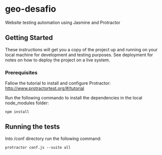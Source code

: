 # geo-desafio

Website testing automation using Jasmine and Protractor

## Getting Started

These instructions will get you a copy of the project up and running on your local machine for development and testing purposes. See deployment for notes on how to deploy the project on a live system.

### Prerequisites

Fallow the tutorial to install and configure Protractor:
http://www.protractortest.org/#/tutorial

Run the following commando to install the dependencies in the local node_modules folder:
```
npm install
```

## Running the tests

Into /conf directory run the following command:
```
protractor conf.js --suite all
```
